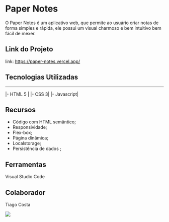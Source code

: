 # Paper Notes
O Paper Notes é um aplicativo web, que permite ao usuário criar notas de forma simples e rápida, ele possui um visual charmoso e bem intuitivo bem fácil de mexer.


## Link do Projeto
link: https://paper-notes.vercel.app/


 ## Tecnologias Utilizadas
--------------------------
|- HTML 5 |
|- CSS 3|
|- Javascript|


## Recursos
- Código com HTML semântico;
- Responsividade;
- Flex-box;
- Página dinâmica;
- Localstorage;
- Persistência de dados ;


## Ferramentas
Visual Studio Code


## Colaborador
Tiago Costa



![](https://i.postimg.cc/Gt2fVMKY/1.png)
